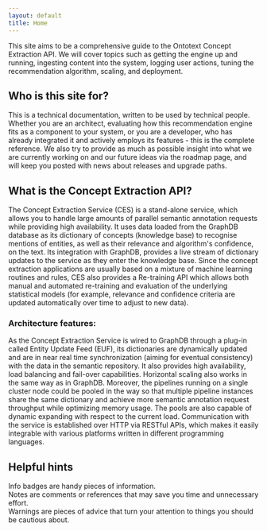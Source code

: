 ```yaml
---
layout: default
title: Home
---
```


This site aims to be a comprehensive guide to the Ontotext Concept Extraction API. We will cover topics such as getting the engine up and running, ingesting content into the system, logging user actions, tuning the recommendation algorithm, scaling, and deployment.

## Who is this site for?

This is a technical documentation, written to be used by technical people. Whether you are an architect, evaluating how this recommendation engine fits as a component to your system, or you are a developer, who has already integrated it and actively employs its features - this is the complete reference. We also try to provide as much as possible insight into what we are currently working on and our future ideas via the roadmap page, and will keep you posted with news about releases and upgrade paths.

## What is the Concept Extraction API?

The Concept Extraction Service (CES) is a stand-alone service, which allows you to handle large amounts of parallel semantic annotation requests while providing high availability.
It uses data loaded from the GraphDB database as its dictionary of concepts (knowledge base) to recognise mentions of entities, as well as their relevance and algorithm's confidence, on the text. Its integration with GraphDB,
 provides a live stream of dictionary updates to the service as they enter the knowledge base.
Since the concept extraction applications are usually based on a mixture of machine learning routines and rules, CES also provides a Re-training API which allows both manual and automated re-training and evaluation of the underlying statistical models (for example, relevance and confidence criteria are updated automatically over time to adjust to new data).

### Architecture features:

As the Concept Extraction Service is wired to GraphDB through a plug-in called Entity Update Feed (EUF), its dictionaries are dynamically updated and are in near real time synchronization (aiming for eventual consistency) with the data in the semantic repository. It also provides high availability, load balancing and fail-over capabilities. Horizontal scaling also works in the same way as in GraphDB. Moreover, the pipelines running on a single cluster node could be pooled in the way so that multiple pipeline instances share the same dictionary and achieve more semantic annotation request throughput while optimizing memory usage. The pools are also capable of dynamic expanding with respect to the current load. Communication with the service is established over HTTP via RESTful APIs, which makes it easily integrable with various platforms written in different programming languages.

## Helpful hints

<div class="info-badge">
Info badges are handy pieces of information.
</div>

<div class="note-badge">
Notes are comments or references that may save you time and unnecessary effort.
</div>

<div class="warning-badge">
Warnings are pieces of advice that turn your attention to things you should be cautious about.
</div>
